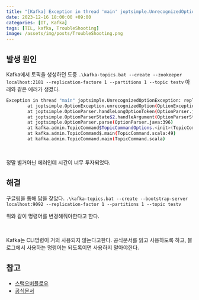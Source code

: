 ```yaml
---
title: "[Kafka] Exception in thread 'main' joptsimple.UnrecognizedOptionException: zookeeper is not a recognized option"
date: 2023-12-16 18:00:00 +09:00
categories: [IT, Kafka]
tags: [TIL, kafka, TroubleShooting]
image: /assets/img/posts/TroubleShooting.png
---
```


## 발생 원인
Kafka에서 토픽을 생성하던 도중 
`.\kafka-topics.bat --create --zookeeper localhost:2181 --replication-factore 1 --partitions 1 --topic testv` 아래와 같은 에러가 생겼다.

```sh
Exception in thread "main" joptsimple.UnrecognizedOptionException: replication-factore is not a recognized option
        at joptsimple.OptionException.unrecognizedOption(OptionException.java:108)
        at joptsimple.OptionParser.handleLongOptionToken(OptionParser.java:510)
        at joptsimple.OptionParserState$2.handleArgument(OptionParserState.java:56)
        at joptsimple.OptionParser.parse(OptionParser.java:396)
        at kafka.admin.TopicCommand$TopicCommandOptions.<init>(TopicCommand.scala:558)
        at kafka.admin.TopicCommand$.main(TopicCommand.scala:49)
        at kafka.admin.TopicCommand.main(TopicCommand.scala)
```

<br/>

정말 별거아닌 에러인데 시간이 너무 투자되었다.

## 해결

구글링을 통해 답을 찾았다.
`.\kafka-topics.bat --create --bootstrap-server localhost:9092 --replication-factor 1 --partitions 1 --topic testv`     

위와 같이 명령어를 변경해줘야한다고 한다. 

<br/>

Kafka는 CLI명령이 거의 사용되지 않는다고한다. 공식문서를 읽고 사용하도록 하고, 블로그에서 사용하는 명령어는 되도록이면 사용하지 말아야한다.

## 참고

+ [스택오버플로우](https://stackoverflow.com/questions/69297020/exception-in-thread-main-joptsimple-unrecognizedoptionexception-zookeeper-is)
+ [공식문서](https://kafka.apache.org/30/documentation.html#quickstart)

